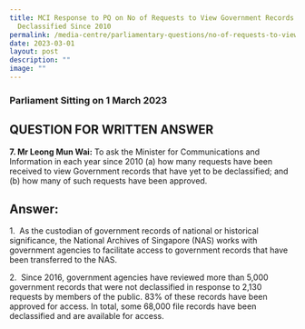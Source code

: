 ```yaml
---
title: MCI Response to PQ on No of Requests to View Government Records Yet to be
  Declassified Since 2010
permalink: /media-centre/parliamentary-questions/no-of-requests-to-view-govt-records-yet-to-be-declassified/
date: 2023-03-01
layout: post
description: ""
image: ""
---
```

### Parliament Sitting on 1 March 2023

QUESTION FOR WRITTEN ANSWER
---------------------------

**7\. Mr Leong Mun Wai:** To ask the Minister for Communications and Information in each year since 2010 (a) how many requests have been received to view Government records that have yet to be declassified; and (b) how many of such requests have been approved. 

Answer:
-------

1.  As the custodian of government records of national or historical significance, the National Archives of Singapore (NAS) works with government agencies to facilitate access to government records that have been transferred to the NAS.   
  
2.  Since 2016, government agencies have reviewed more than 5,000 government records that were not declassified in response to 2,130 requests by members of the public. 83% of these records have been approved for access. In total, some 68,000 file records have been declassified and are available for access.